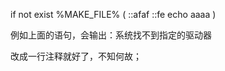 if not exist %MAKE_FILE% (
    ::afaf
    ::fe
    echo aaaa
)

例如上面的语句，会输出：系统找不到指定的驱动器

改成一行注释就好了，不知何故；